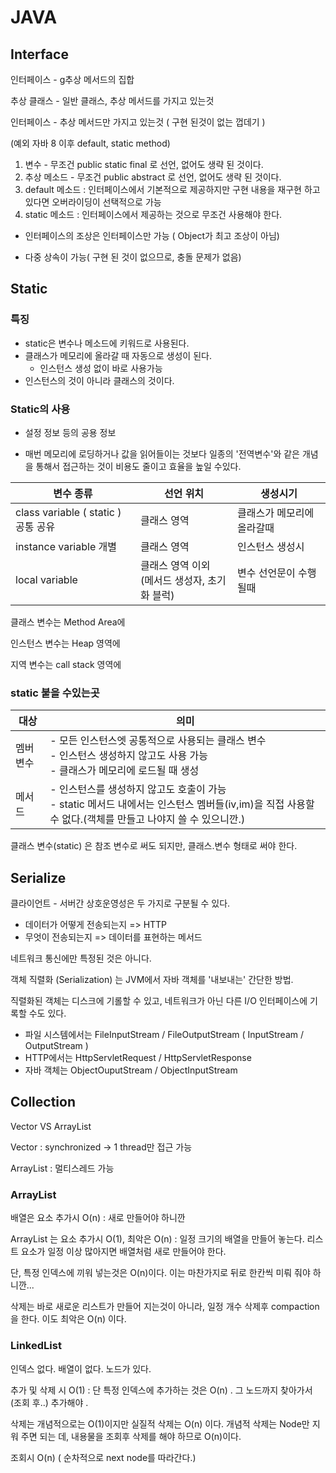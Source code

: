 # JAVA



## Interface

인터페이스 - g추상 메서드의 집합

추상 클래스 - 일반 클래스,  추상 메서드를 가지고 있는것

인터페이스 - 추상 메서드만 가지고 있는것 ( 구현 된것이 없는 껍데기 )

(예외 자바 8 이후 default, static method)

1) 변수 - 무조건 public static final 로 선언, 없어도 생략 된 것이다.
2) 추상 메소드 - 무조건 public abstract 로 선언, 없어도 생략 된 것이다.
3) default 메소드 : 인터페이스에서 기본적으로 제공하지만 구현 내용을 재구현 하고 있다면 오버라이딩이 선택적으로 가능
4) static 메소드 : 인터페이스에서 제공하는 것으로 무조건 사용해야 한다.

- 인터페이스의 조상은 인터페이스만 가능 ( Object가 최고 조상이 아님)

- 다중 상속이 가능( 구현 된 것이 없으므로, 충돌 문제가 없음)



## Static

### 특징

- static은 변수나 메소드에 키워드로 사용된다.
- 클래스가 메모리에 올라갈 때 자동으로 생성이 된다.
  - 인스턴스 생성 없이 바로 사용가능
- 인스턴스의 것이 아니라 클래스의 것이다.

### Static의 사용

- 설정 정보 등의 공용 정보

- 매번 메모리에 로딩하거나 값을 읽어들이는 것보다 일종의 '전역변수'와 같은 개념을 통해서 접근하는 것이 비용도 줄이고 효율을 높일 수있다. 

  

| 변수 종류                           | 선언 위치                                          | 생성시기                   |
| ----------------------------------- | -------------------------------------------------- | -------------------------- |
| class variable ( static ) 공통 공유 | 클래스 영역                                        | 클래스가 메모리에 올라갈때 |
| instance variable 개별              | 클래스 영역                                        | 인스턴스 생성시            |
| local variable                      | 클래스 영역 이외<br />(메서드 생성자, 초기화 블럭) | 변수 선언문이 수행될때     |



클래스 변수는 Method Area에

인스턴스 변수는 Heap 영역에

지역 변수는 call stack 영역에



### static 붙을 수있는곳

| 대상     | 의미                                                         |
| -------- | ------------------------------------------------------------ |
| 멤버변수 | - 모든 인스턴스엣 공통적으로 사용되는 클래스 변수<br />- 인스턴스 생성하지 않고도 사용 가능<br />- 클래스가 메모리에 로드될 때 생성 |
| 메서드   | - 인스턴스를 생성하지 않고도 호출이 가능<br />- static 메서드 내에서는 인스턴스 멤버들(iv,im)을 직접 사용할 수 없다.(객체를 만들고 나야지 쓸 수 있으니깐.) |

클래스 변수(static) 은 참조 변수로 써도 되지만, 클래스.변수 형태로 써야 한다.



## Serialize

클라이언트 - 서버간 상호운영성은 두 가지로 구분될 수 있다. 

- 데이터가 어떻게 전송되는지 => HTTP
- 무엇이 전송되는지 => 데이터를 표현하는 메서드

네트워크 통신에만 특정된 것은 아니다.

객체 직렬화 (Serialization) 는 JVM에서 자바 객체를 '내보내는' 간단한 방법.

직렬화된 객체는 디스크에 기롤할 수 있고, 네트워크가 아닌 다른 I/O 인터페이스에 기록할 수도 있다.

- 파일 시스템에서는 FileInputStream / FileOutputStream ( InputStream / OutputStream )
- HTTP에서는 HttpServletRequest / HttpServletResponse
- 자바 객체는 ObjectOuputStream / ObjectInputStream



## Collection

Vector VS ArrayList

Vector : synchronized -> 1 thread만 접근 가능

ArrayList : 멀티스레드 가능



### ArrayList

배열은 요소 추가시 O(n) : 새로 만들어야 하니깐

ArrayList 는 요소 추가시  O(1), 최악은  O(n) : 일정 크기의 배열을 만들어 놓는다. 리스트 요소가 일정 이상 많아지면 배열처럼 새로 만들어야 한다. 

단, 특정 인덱스에 끼워 넣는것은  O(n)이다. 이는 마찬가지로 뒤로 한칸씩 미뤄 줘야 하니깐... 

삭제는 바로 새로운 리스트가 만들어 지는것이 아니라, 일정 개수 삭제후 compaction을 한다. 이도  최악은 O(n) 이다.



### LinkedList

인덱스 없다. 배열이 없다. 노드가 있다.

추가 및 삭제 시  O(1) : 단 특정 인덱스에 추가하는 것은 O(n) . 그 노드까지 찾아가서 (조회 후..) 추가해야 .

삭제는 개념적으로는 O(1)이지만 실질적 삭제는 O(n) 이다. 개념적 삭제는 Node만 지워 주면 되는 데, 내용물을 조회후 삭제를 해야 하므로 O(n)이다.

조회시  O(n) ( 순차적으로 next node를 따라간다.) 

